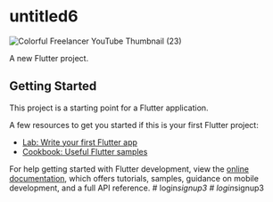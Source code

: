 # untitled6
![Colorful Freelancer YouTube Thumbnail (23)](https://github.com/AmaniSoufi/login_signup3/assets/144737903/06d75bb1-3f03-4728-b38c-85b0dcc863c1)


A new Flutter project.

## Getting Started

This project is a starting point for a Flutter application.

A few resources to get you started if this is your first Flutter project:

- [Lab: Write your first Flutter app](https://docs.flutter.dev/get-started/codelab)
- [Cookbook: Useful Flutter samples](https://docs.flutter.dev/cookbook)

For help getting started with Flutter development, view the
[online documentation](https://docs.flutter.dev/), which offers tutorials,
samples, guidance on mobile development, and a full API reference.
#   l o g i n _ s i g n u p 3 
 
 #   l o g i n _ s i g n u p 3 
 
 
